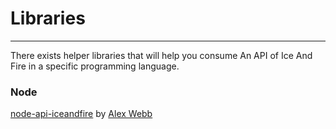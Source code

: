 # Libraries
- - -

There exists helper libraries that will help you consume An API of Ice And Fire in a specific programming language.


<a name="library-node"></a>
### Node
[node-api-iceandfire](https://github.com/alexwebb2/node-api-iceandfire) by [Alex Webb](http://alexwebb.info/)